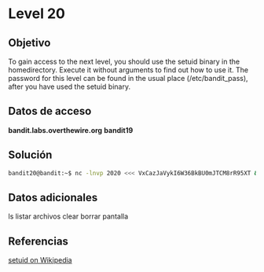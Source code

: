 # Level 20

## Objetivo
To gain access to the next level, you should use the setuid binary in the homedirectory. Execute it without arguments to find out how to use it. The password for this level can be found in the usual place (/etc/bandit_pass), after you have used the setuid binary.

## Datos de acceso
**bandit.labs.overthewire.org**
**bandit19**
## Solución

```bash
bandit20@bandit:~$ nc -lnvp 2020 <<< VxCazJaVykI6W36BkBU0mJTCM8rR95XT & [1] 3444802 bandit20@bandit:~$ Listening on 0.0.0.0 2020 bandit20@bandit:~$ ./suconnect 2020 Connection received on 127.0.0.1 48964 Read: VxCazJaVykI6W36BkBU0mJTCM8rR95XT Password matches, sending next password NvEJF7oVjkddltPSrdKEFOllh9V1IBcq [1]+ Done nc -lnvp 2020 <<< VxCazJaVykI6W36BkBU0mJTCM8rR95XT bandit20@bandit:~$ exit
```

## Datos adicionales

ls listar archivos
clear borrar pantalla

## Referencias
[setuid on Wikipedia](https://en.wikipedia.org/wiki/Setuid)
